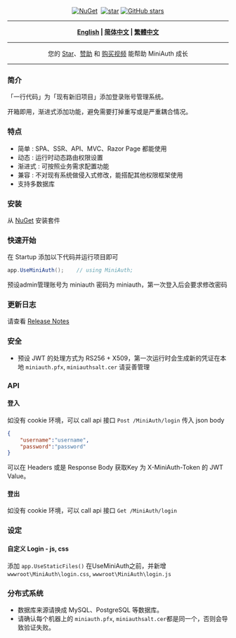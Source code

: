 ﻿<div align="center">
<p><a href="https://www.nuget.org/packages/MiniAuth"><img src="https://img.shields.io/nuget/v/MiniAuth.svg" alt="NuGet"></a>  <a href="https://www.nuget.org/packages/MiniAuth"><img src="https://img.shields.io/nuget/dt/MiniAuth.svg" alt=""></a>  
<a href="https://gitee.com/mini-software/MiniAuth"><img src="https://gitee.com/mini-software/MiniAuth/badge/star.svg" alt="star"></a> <a href="https://github.com/Mini-Software/MiniAuth" rel="nofollow"><img src="https://img.shields.io/github/stars/Mini-Software/MiniAuth?logo=github" alt="GitHub stars"></a> 
</p>
</div>

---

<div align="center">
<p><strong><a href="README.md">English</a> | <a href="README.zh-CN.md">简体中文</a> | <a href="README.zh-Hant.md">繁體中文</a></strong></p>
</div>

---

<div align="center">
<p> 您的 <a href="https://github.com/mini-software/miniauth">Star</a>、<a href="https://miniexcel.github.io">赞助</a> 和 <a href="https://edu.51cto.com/course/32914.html">购买视频</a> 能帮助 MiniAuth 成长 </p>
</div>


---


### 简介

「一行代码」为「现有新旧项目」添加登录账号管理系统。

开箱即用，渐进式添加功能，避免需要打掉重写或是严重耦合情况。

### 特点

- 简单 : SPA、SSR、API、MVC、Razor Page 都能使用
- 动态 : 运行时动态路由权限设置
- 渐进式 : 可按照业务需求配置功能
- 兼容 : 不对现有系统做侵入式修改，能搭配其他权限框架使用
- 支持多数据库

### 安装

从 [NuGet](https://www.nuget.org/packages/MiniAuth) 安装套件


### 快速开始

在 Startup 添加以下代码并运行项目即可

```csharp
app.UseMiniAuth();    // using MiniAuth; 
```

预设admin管理账号为 miniauth 密码为 miniauth，第一次登入后会要求修改密码

### 更新日志

请查看 [Release Notes](releases)

### 安全

- 预设 JWT 的处理方式为 RS256 + X509，第一次运行时会生成新的凭证在本地 `miniauth.pfx`, `miniauthsalt.cer` 请妥善管理

### API

#### 登入

如没有 cookie 环境，可以 call api 接口 `Post /MiniAuth/login` 
传入 json body

```json
{
	"username":"username",
	"password":"password"
}
```
可以在 Headers 或是 Response Body 获取Key 为 X-MiniAuth-Token 的 JWT Value。

#### 登出
如没有 cookie 环境，可以 call api 接口 `Get /MiniAuth/login` 



### 设定

#### 自定义 Login - js, css

添加 `app.UseStaticFiles()` 在UseMiniAuth之前，并新增  `wwwroot\MiniAuth\login.css`,  `wwwroot\MiniAuth\login.js`



### 分布式系统

- 数据库来源请换成 MySQL、PostgreSQL 等数据库。
- 请确认每个机器上的 `miniauth.pfx`, `miniauthsalt.cer`都是同一个，否则会导致验证失败。
